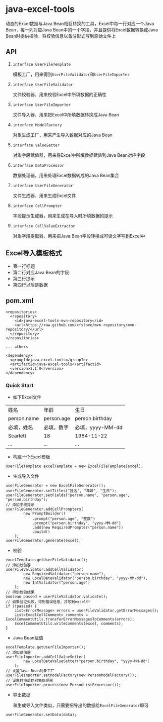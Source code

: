 # java-excel-tools

动态的Excel数据与Java Bean相互转换的工具，Excel中每一行对应一个Java Bean，每一列对应Java Bean中的一个字段，并且提供将Excel数据转换成Java Bean时提供校验，将校验信息以备注形式写到原始文件上

## API
	
1. <code>interface UserFileTemplate</code>

	模板工厂，用来得到<code>UserFileValidator</code>和<code>UserFileImporter</code>
	
1. <code>interface UserFileValidator</code>

	文件校验器，用来校验Excel中所填数据的正确性	
	
1. <code>interface UserFileImporter</code>

	文件导入器，用来把Excel中所填数据转换成Java Bean
	
1. <code>interface ModelFactory</code>

	对象生成工厂，用来产生导入数据对应的Java Bean
	
1. <code>interface ValueSetter</code>

	对象字段赋值器，用来将Excel中所填数据赋值到Java Bean对应字段
	
1. <code>interface DataProcessor</code>

	数据处理器，用来处理Excel数据转成的Java Bean集合
	
1.	<code>interface UserFileGenerator</code>

	文件生成器，用来生成Excel文件
	
1. <code>interface CellPrompter</code>

	字段提示生成器，用来生成在导入时所填数据的提示
	
1. <code>interface CellValueExtractor</code>

	对象字段提取器，用来把Java Bean字段转换成可读文字写到Excel中
	
## Excel导入模板格式
- 第一行标题
- 第二行对应Java Bean的字段
- 第三行提示
- 第四行以后是数据	

## pom.xml
```
<repositories>
  <repository>
    <id>java-excel-tools-mvn-repository</id>
    <url>https://raw.github.com/xfslove/mvn-repository/mvn-repository/</url>
  </repository>
</repositories>

... others

<dependency>
  <groupId>java.excel.tools</groupId>
  <artifactId>java-excel-tools</artifactId>
  <version>1.1.0</version>
</dependency>
```


### Quick Start
- 如下Excel文件

<table>
<tr><td>姓名</td><td>年龄</td><td>生日</td></tr>
<td>person.name</td><td>person.age</td><td>person.birthday</td>
<tr><td>必填，姓名</td><td>必填，数字</td><td>必填，yyyy-MM-dd</td></tr>
<tr><td>Scarlett</td><td>18</td><td>1984-11-22</td></tr>
<tr><td>...</td><td>...</td><td>...</td></tr>
</table>

- 构建一个Excel模板

```
UserFileTemplate excelTemplate = new ExcelFileTemplate(excel);
```

- 生成导入文件

```
userFileGenerator = new ExcelFileGenerator();
userFileGenerator.setTitles("姓名", "年龄", "生日");
userFileGenerator.setFields("person.name", "person.age", "person.birthday");
// 添加字段提示
userFileGenerator.addCellPrompters(
        new PromptBuilder()
            .prompt("person.age", "整数")
            .prompt("person.birthday", "yyyy-MM-dd")
            .add(new RequiredPrompter("person.name"))
            .build()
    );
userFileGenerator.generate(excel);
```

- 校验

```
excelTemplate.getUserFileValidator();
// 添加校验器
userFileValidator.addCellValidator(
		new RequiredValidator("person.name"),
	  	new LocalDateValidator("person.birthday", "yyyy-MM-dd"),
     	new IntValidator("person.age")
    );
// 得到校验结果
boolean passed = userFileValidator.validate();
// 如果验证失败，得到错误信息，并写到excel中
if (!passed) {
	List<ErrorMessage> errors = userFileValidator.getErrorMessages();
	List<ExcelCellComment> comments = ExcelCommentUtils.transferErrorMessagesToComments(errors);
	ExcelCommentUtils.writeComments(excel, comments);
}  
```

- Java Bean赋值

```
excelTemplate.getUserFileImporter();
// 添加赋值器
userFileImporter.addCellValueSetter(
        new LocalDateValueSetter("person.birthday", "yyyy-MM-dd")
    );
// 设置Java Bean对象工厂
userFileImporter.setModelFactory(new PersonModelFactory());
// 设置转换后的对象处理器
userFileImporter.process(new PersonListProcessor());
```

- 导出数据

	和生成导入文件类似，只需要把导出的数据给<code>ExcelFileGenerator</code>即可

```
userFileGenerator.setData(data);
```
